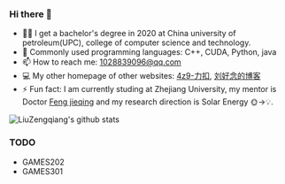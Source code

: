 ### Hi there 👋

- 👨‍🎓 I get a bachelor's degree in 2020 at China university of petroleum(UPC), college of computer science and technology.
- 🔭 Commonly used programming languages: C++, CUDA, Python, java
- 📫 How to reach me: 1028839096@qq.com
- 💻 My other homepage of other websites: [4z9-力扣](https://leetcode.cn/u/4z9/), [刘好念的博客](https://blog.csdn.net/Strengthennn)
- ⚡ Fun fact: I am currently studing at Zhejiang University, my mentor is Doctor [Feng jieqing](https://person.zju.edu.cn/jqfeng) and my research direction is Solar Energy 🌞->💡. 

![LiuZengqiang's github stats](https://github-readme-stats.vercel.app/api?username=LiuZengqiang&show_icons=true&theme=radical)

### TODO
- GAMES202
- GAMES301
